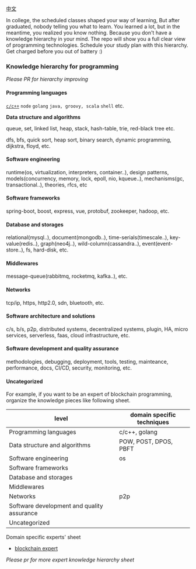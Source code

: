 

[中文](中文.md)

In college, the scheduled classes shaped your way of learning, But after graduated, nobody telling you what to learn. You learned a lot, but in the meantime, you realized you know nothing. Because you don't have a knowledge hierarchy in your mind. The repo will show you a full clear view of programming technologies. Schedule your study plan with this hierarchy. Get charged before you out of battery :)

### Knowledge hierarchy for programming

_Please PR for hierarchy improving_

#### Programming languages

[`c/c++`](http://www.google.com) `node` `golang` `java, groovy, scala` `shell` etc.

**Data structure and algorithms**

queue, set, linked list, heap, stack, hash-table, trie, red-black tree etc.

dfs, bfs, quick sort, heap sort, binary search, dynamic programming, dijkstra, floyd, etc.

#### Software engineering

runtime(os, virtualization, interpreters, container..), design patterns, models(concurrency, memory, lock, epoll, nio, kqueue..), mechanisms(gc, transactional..), theories, rfcs, etc

#### Software frameworks

spring-boot, boost, express, vue, protobuf, zookeeper, hadoop, etc.

#### Database and storages

relational(mysql..), document(mongodb..), time-serials(timescale..), key-value(redis..), graph(neo4j..), wild-column(cassandra..), event(event-store..), fs, hard-disk, etc.

#### Middlewares

message-queue(rabbitmq, rocketmq, kafka..), etc.

#### Networks

tcp/ip, https, http2.0, sdn, bluetooth, etc.

#### Software architecture and solutions

c/s, b/s, p2p, distributed systems, decentralized systems, plugin, HA, micro services, serverless, faas, cloud infrastructure, etc.

#### Software development and quality assurance

methodologies, debugging, deployment, tools, testing, mainteance, performance, docs, CI/CD, security, monitoring, etc.

#### Uncategorized



For example, if you want to be an expert of blockchain programming, organize the knowledge pieces like following sheet.

| level                                    | domain specific techniques |
| ---------------------------------------- | -------------------------- |
| Programming languages                    | c/c++, golang              |
| Data structure and algorithms            | POW, POST, DPOS, PBFT      |
| Software engineering                     | os                         |
| Software frameworks                      |                            |
| Database and storages                    |                            |
| Middlewares                              |                            |
| Networks                                 | p2p                        |
| Software development and quality assurance |                            |
| Uncategorized                            |                            |

Domain specific experts' sheet

* [blockchain expert](blockchain-expert.md)



*Please pr for more expert knowledge hierarchy sheet*

